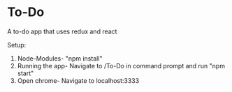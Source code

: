 # To-Do
A to-do app that uses redux and react

Setup:
  1. Node-Modules-
    "npm install"
  2. Running the app-
    Navigate to /To-Do in command prompt and run "npm start"
  3. Open chrome-
    Navigate to localhost:3333
